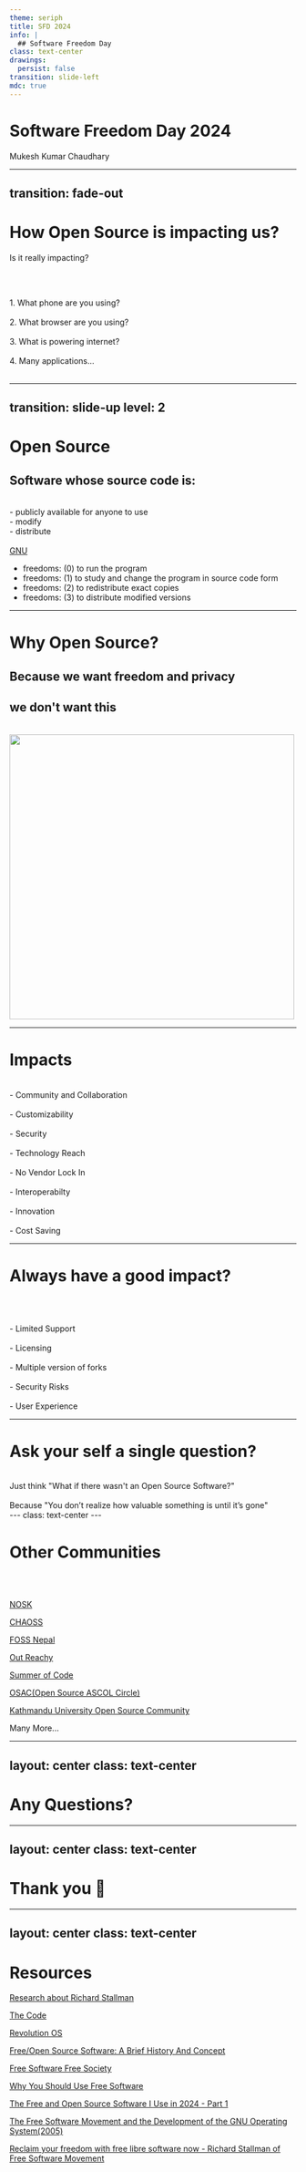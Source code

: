 ```yaml
---
theme: seriph
title: SFD 2024
info: |
  ## Software Freedom Day
class: text-center
drawings:
  persist: false
transition: slide-left
mdc: true
---
```


# Software Freedom Day 2024

Mukesh Kumar Chaudhary

<div class="abs-br m-6 flex gap-2">
  <a href="https://github.com/mukezhz" target="_blank" alt="Mukesh Kumar Chaudhary GitHub" title="Open in GitHub"
    class="text-xl slidev-icon-btn opacity-50 !border-none !hover:text-white">
    <carbon-logo-github />
  </a>
  <a href="https://linkedin.com/in/mukezhz" target="_blank" alt="Mukezhz's Linkedin" title="Mukesh Kumar Chaudhary Linkedin"
    class="text-xl slidev-icon-btn opacity-50 !border-none !hover:text-white">
    <carbon-logo-linkedin />
  </a>
</div>

---
transition: fade-out
---

# How Open Source is impacting us?

Is it really impacting?

<br/><br/>
<div v-click>
1. What phone are you using?
</div>
<br/>
<div v-click>
2. What browser are you using?
</div>
<br/>
<div v-click>
3. What is powering internet?
</div>
<br/>
<div v-click>
4. Many applications...
</div>
<br/>

---
transition: slide-up
level: 2
---

# Open Source

## Software whose source code is:
<br/>
<div v-click>
- publicly available for anyone to use
</div>

<div v-click>
- modify
</div>

<div v-click>
- distribute
</div>

<br/>

<div v-click>
<a href="https://www.gnu.org/philosophy/philosophy.html" _target="blank">GNU</a>
  <ul>
    <li>freedoms: (0) to run the program</li>
    <li>freedoms: (1) to study and change the program in source code form</li>
    <li>freedoms: (2) to redistribute exact copies</li>
    <li>freedoms: (3) to distribute modified versions</li>
  </ul> 
</div>

---

# Why Open Source?

## Because we want freedom and privacy

## we don't want this

<br/>

<div v-click>
  <img src="https://rockymtnruby.com/wp-content/uploads/2024/07/Featured-Image-CrowdStrike.png" height="500" width="500" class="filter-blur-2"/>
</div>


---

# Impacts

<br/>
<v-click> - Community and Collaboration </v-click> <br/><br/>
<v-click> - Customizability </v-click> <br/><br/>
<v-click> - Security</v-click><br/><br/>
<v-click> - Technology Reach</v-click><br/><br/>
<v-click> - No Vendor Lock In</v-click><br/><br/>
<v-click> - Interoperabilty</v-click><br/><br/>
<v-click> - Innovation</v-click><br/><br/>
<v-click> - Cost Saving </v-click>

---

# Always have a good impact?

<br/><br/>

<v-click> - Limited Support </v-click>
<br/>
<br/>
<v-click> - Licensing </v-click>
<br/>
<br/>
<v-click> - Multiple version of forks </v-click>
<br/>
<br/>
<v-click> - Security Risks </v-click>
<br/>
<br/>
<v-click> - User Experience </v-click>
<br/>

---

# Ask your self a single question?

<br/>
<div v-click>
Just think "What if there wasn't an Open Source Software?"
</div>
<br/>
<div v-click>
Because "You don’t realize how valuable something is until it’s gone"
</div>
---
class: text-center
---

# Other Communities

<br/><br/>

[NOSK](https://nosk.org.np)

[CHAOSS](https://chaoss.community/)

[FOSS Nepal](https://www.fossnepal.org/)

[Out Reachy](https://www.outreachy.org/)

[Summer of Code](https://summerofcode.withgoogle.com/programs/2023/organizations)

[OSAC(Open Source ASCOL Circle)](https://osacascol.blogspot.com/)

[Kathmandu University Open Source Community](https://www.kuosc.org.np/)

Many More...

---
layout: center
class: text-center
---

# Any Questions?

---
layout: center
class: text-center
---

# Thank you 🙏


---
layout: center
class: text-center
---

# Resources

[Research about Richard Stallman](https://duckduckgo.com/?q=Richard+Stallman)


[The Code](https://www.youtube.com/watch?v=XMm0HsmOTFI)

[Revolution OS](https://youtu.be/k0RYQVkQmWU)

[Free/Open Source Software: A Brief History And Concept](https://youtu.be/pURPtwdBE1M)

[Free Software Free Society](https://www.youtube.com/watch?v=Ag1AKIl_2GM&t=63s)

[Why You Should Use Free Software](https://youtu.be/lNsjlvwHR-0)

[The Free and Open Source Software I Use in 2024 - Part 1](https://www.youtube.com/watch?v=6t5BQRQJIVY)

[The Free Software Movement and the Development of the GNU Operating System(2005)](https://www.youtube.com/watch?v=Mz9KmomGTsQ)

[Reclaim your freedom with free libre software now - Richard Stallman of Free Software Movement](https://www.youtube.com/watch?v=n9YDz-Iwgyw)

<PoweredBySlidev mt-10 />
